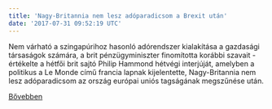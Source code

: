 ```yaml
---
title: 'Nagy-Britannia nem lesz adóparadicsom a Brexit után'
date: '2017-07-31 09:52:19 UTC'
---
```


Nem várható a szingapúrihoz hasonló adórendszer kialakítása a gazdasági társaságok számára, a brit pénzügyminiszter finomította korábbi szavait - értékelte a hétfői brit sajtó Philip Hammond hétvégi interjúját, amelyben a politikus a Le Monde című francia lapnak kijelentette, Nagy-Britannia nem lesz adóparadicsom az ország európai uniós tagságának megszűnése után.


[Bővebben](http://ift.tt/2f0fDZH)
